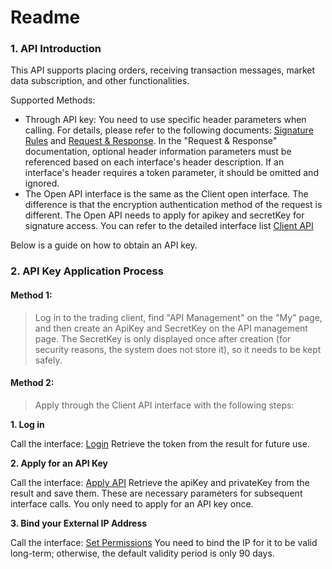 # Readme

### 1. API Introduction

This API supports placing orders, receiving transaction messages, market data subscription, and other functionalities.

Supported Methods:

* Through API key: You need to use specific header parameters when calling. For details, please refer to the following documents: [Signature Rules](https://docs.multimarkets.org/client-api/open-api/sign) and [Request & Response](https://docs.multimarkets.org/client-api/open-api/request). In the "Request & Response" documentation, optional header information parameters must be referenced based on each interface's header description. If an interface's header requires a token parameter, it should be omitted and ignored.
* The Open API interface is the same as the Client open interface. The difference is that the encryption authentication method of the request is different. The Open API needs to apply for apikey and secretKey for signature access. You can refer to the detailed interface list [Client API](https://multimarkets-c-api-en.apidocumentation.com/)

Below is a guide on how to obtain an API key.

### 2. API Key Application Process

#### Method 1:

> Log in to the trading client, find "API Management" on the "My" page, and then create an ApiKey and SecretKey on the API management page. The SecretKey is only displayed once after creation (for security reasons, the system does not store it), so it needs to be kept safely.

#### Method 2:

> Apply through the Client API interface with the following steps:

**1. Log in**

Call the interface: [Login](https://docs.multimarkets.org/client-api/login) Retrieve the token from the result for future use.

**2. Apply for an API Key**

Call the interface: [Apply API](https://docs.multimarkets.org/client-api/customer/api-management/apply-api) Retrieve the apiKey and privateKey from the result and save them. These are necessary parameters for subsequent interface calls. You only need to apply for an API key once.

**3. Bind your External IP Address**

Call the interface: [Set Permissions](https://docs.multimarkets.org/client-api/customer/api-management/set-permissions) You need to bind the IP for it to be valid long-term; otherwise, the default validity period is only 90 days.
